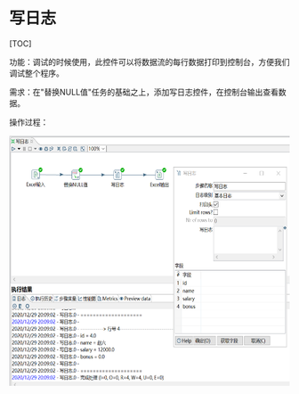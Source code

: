# 写日志

[TOC]

功能：调试的时候使用，此控件可以将数据流的每行数据打印到控制台，方便我们调试整个程序。

需求：在"替换NULL值"任务的基础之上，添加写日志控件，在控制台输出查看数据。

操作过程：

<img src="../image/kettle写日志01.png" alt="kettle写日志01" height="450" width="700" >
